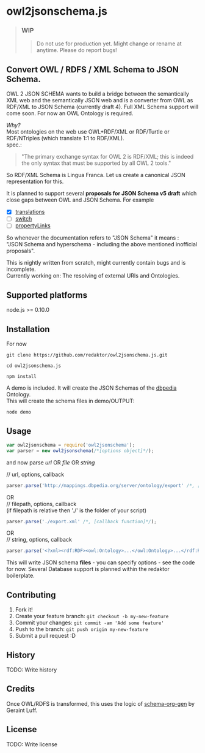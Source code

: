 # owl2jsonschema.js
> ### **WIP**
> > Do not use for production yet. Might change or rename at anytime. Please do report bugs!

Convert OWL / RDFS / XML Schema to JSON Schema.
---

OWL 2 JSON SCHEMA wants to build a bridge between the semantically XML web and the semantically JSON web and is a converter from OWL as RDF/XML to JSON Schema (currently draft 4).
Full XML Schema support will come soon. For now an OWL Ontology is required.

*Why?* <br/>
Most ontologies on the web use OWL+RDF/XML or RDF/Turtle or RDF/NTriples (which translate 1:1 to RDF/XML). <br />spec.: <br />
> "The primary exchange syntax for OWL 2 is RDF/XML; this is indeed the only syntax that must be supported by all OWL 2 tools."

So RDF/XML Schema is Lingua Franca. Let us create a canonical JSON representation for this.

It is planned to support several **proposals for JSON Schema v5 draft** which close gaps between OWL and JSON Schema. For example <br/>
- [x] [translations](https://github.com/json-schema/json-schema/wiki/translations-(v5-proposal))
- [ ] [switch](https://github.com/json-schema/json-schema/wiki/switch-(v5-proposal))
- [ ] [propertyLinks](https://github.com/json-schema/json-schema/wiki/propertyLinks-(v5-proposal))

So whenever the documentation refers to "JSON Schema" it means :<br/>
"JSON Schema and hyperschema - including the above mentioned inofficial proposals".

This is nightly written from scratch, might currently contain bugs and is incomplete.<br/>
Currently working on: The resolving of external URIs and Ontologies.
 
## Supported platforms

node.js >= 0.10.0

## Installation
 
For now <br/>
```
git clone https://github.com/redaktor/owl2jsonschema.js.git
```

```
cd owl2jsonschema.js
```

```
npm install
```
 A demo is included. It will create the JSON Schemas of the [dbpedia](http://dbpedia.org/About) Ontology.<br/> This will create the schema files in demo/OUTPUT:

```
node demo
```

## Usage
```javascript
var owl2jsonschema = require('owl2jsonschema');
var parser = new owl2jsonschema(/*[options object]*/);
```

and now parse *url* OR *file* OR *string*

// url, options, callback
```javascript
parser.parse('http://mappings.dbpedia.org/server/ontology/export' /*, [callback function]*/ );
```
OR<br/>
// filepath, options, callback<br/>
(if filepath is relative then './' is the folder of your script)
```javascript
parser.parse('./export.xml' /*, [callback function]*/);
```
OR<br/>
// string, options, callback
```javascript
parser.parse('<?xml><rdf:RDF><owl:Ontology>...</owl:Ontology>...</rdf:RDF>' /*, [callback function]*/);
 ```
 
 This will write JSON schema **files** - you can specify options - see the code for now.
 Several Database support is planned within the redaktor boilerplate.
 
## Contributing
 
1. Fork it!
2. Create your feature branch: `git checkout -b my-new-feature`
3. Commit your changes: `git commit -am 'Add some feature'`
4. Push to the branch: `git push origin my-new-feature`
5. Submit a pull request :D
 
## History
 
TODO: Write history
 
## Credits
 
Once OWL/RDFS is transformed, this uses the logic of [schema-org-gen](https://github.com/geraintluff/schema-org-gen) by Geraint Luff.
 
## License
 
TODO: Write license
